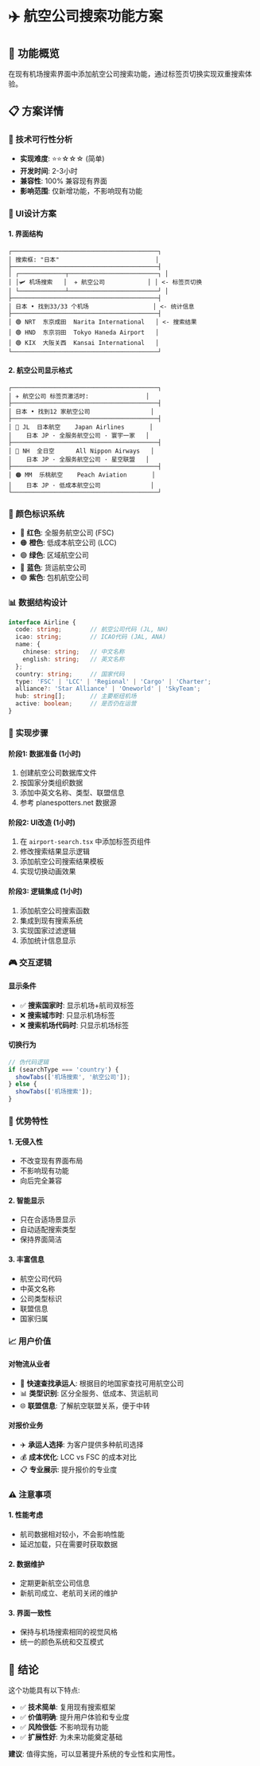 # ✈️ 航空公司搜索功能方案

## 🎯 功能概览

在现有机场搜索界面中添加航空公司搜索功能，通过标签页切换实现双重搜索体验。

## 📋 方案详情

### 🔧 技术可行性分析
- **实现难度**: ⭐⭐☆☆☆ (简单)
- **开发时间**: 2-3小时
- **兼容性**: 100% 兼容现有界面
- **影响范围**: 仅新增功能，不影响现有功能

### 🎨 UI设计方案

#### 1. 界面结构
```
┌─────────────────────────────────────────┐
│ 搜索框: "日本"                           │
├─────────────────────────────────────────┤
│ ┌─────────────┬─────────────────────────┐ │
│ │🛩️ 机场搜索   │  ✈️ 航空公司            │ │ <- 标签页切换
│ └─────────────┴─────────────────────────┘ │
├─────────────────────────────────────────┤
│ 日本 • 找到33/33 个机场                  │ <- 统计信息
├─────────────────────────────────────────┤
│ 🟢 NRT  东京成田  Narita International   │ <- 搜索结果
│ 🟢 HND  东京羽田  Tokyo Haneda Airport   │
│ 🟢 KIX  大阪关西  Kansai International   │
└─────────────────────────────────────────┘
```

#### 2. 航空公司显示格式
```
┌─────────────────────────────────────────┐
│ ✈️ 航空公司 标签页激活时:                │
├─────────────────────────────────────────┤
│ 日本 • 找到12 家航空公司                 │
├─────────────────────────────────────────┤
│ 🔴 JL  日本航空    Japan Airlines       │
│    日本 JP · 全服务航空公司 · 寰宇一家   │
├─────────────────────────────────────────┤
│ 🔵 NH  全日空      All Nippon Airways   │
│    日本 JP · 全服务航空公司 · 星空联盟   │
├─────────────────────────────────────────┤
│ 🟠 MM  乐桃航空    Peach Aviation       │
│    日本 JP · 低成本航空公司              │
└─────────────────────────────────────────┘
```

### 🎨 颜色标识系统
- 🔴 **红色**: 全服务航空公司 (FSC)
- 🟠 **橙色**: 低成本航空公司 (LCC)
- 🟢 **绿色**: 区域航空公司
- 🔵 **蓝色**: 货运航空公司
- 🟣 **紫色**: 包机航空公司

### 📊 数据结构设计

```typescript
interface Airline {
  code: string;        // 航空公司代码 (JL, NH)
  icao: string;        // ICAO代码 (JAL, ANA)
  name: {
    chinese: string;   // 中文名称
    english: string;   // 英文名称
  };
  country: string;     // 国家代码
  type: 'FSC' | 'LCC' | 'Regional' | 'Cargo' | 'Charter';
  alliance?: 'Star Alliance' | 'Oneworld' | 'SkyTeam';
  hub: string[];       // 主要枢纽机场
  active: boolean;     // 是否仍在运营
}
```

### 🔧 实现步骤

#### 阶段1: 数据准备 (1小时)
1. 创建航空公司数据库文件
2. 按国家分类组织数据
3. 添加中英文名称、类型、联盟信息
4. 参考 planespotters.net 数据源

#### 阶段2: UI改造 (1小时)
1. 在 `airport-search.tsx` 中添加标签页组件
2. 修改搜索结果显示逻辑
3. 添加航空公司搜索结果模板
4. 实现切换动画效果

#### 阶段3: 逻辑集成 (1小时)
1. 添加航空公司搜索函数
2. 集成到现有搜索系统
3. 实现国家过滤逻辑
4. 添加统计信息显示

### 🎮 交互逻辑

#### 显示条件
- ✅ **搜索国家时**: 显示机场+航司双标签
- ❌ **搜索城市时**: 只显示机场标签
- ❌ **搜索机场代码时**: 只显示机场标签

#### 切换行为
```javascript
// 伪代码逻辑
if (searchType === 'country') {
  showTabs(['机场搜索', '航空公司']);
} else {
  showTabs(['机场搜索']);
}
```

### 🚀 优势特性

#### 1. **无侵入性**
- 不改变现有界面布局
- 不影响现有功能
- 向后完全兼容

#### 2. **智能显示**
- 只在合适场景显示
- 自动适配搜索类型
- 保持界面简洁

#### 3. **丰富信息**
- 航空公司代码
- 中英文名称
- 公司类型标识
- 联盟信息
- 国家归属

### 📈 用户价值

#### 对物流从业者
- 🎯 **快速查找承运人**: 根据目的地国家查找可用航空公司
- 📊 **类型识别**: 区分全服务、低成本、货运航司
- 🌐 **联盟信息**: 了解航空联盟关系，便于中转

#### 对报价业务
- ✈️ **承运人选择**: 为客户提供多种航司选择
- 💰 **成本优化**: LCC vs FSC 的成本对比
- 📋 **专业展示**: 提升报价的专业度

### ⚠️ 注意事项

#### 1. **性能考虑**
- 航司数据相对较小，不会影响性能
- 延迟加载，只在需要时获取数据

#### 2. **数据维护**
- 定期更新航空公司信息
- 新航司成立、老航司关闭的维护

#### 3. **界面一致性**
- 保持与机场搜索相同的视觉风格
- 统一的颜色系统和交互模式

## 🎯 结论

这个功能具有以下特点:
- ✅ **技术简单**: 复用现有搜索框架
- ✅ **价值明确**: 提升用户体验和专业度
- ✅ **风险很低**: 不影响现有功能
- ✅ **扩展性好**: 为未来功能奠定基础

**建议**: 值得实施，可以显著提升系统的专业性和实用性。
